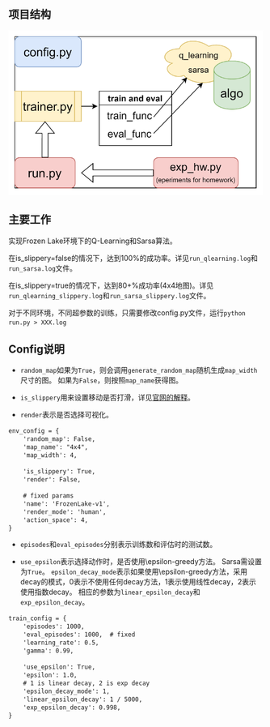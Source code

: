 ## 项目结构
![](https://github.com/SijiaCui/ml_frozen_lake/blob/main/project.png)

## 主要工作
实现Frozen Lake环境下的Q-Learning和Sarsa算法。

在is_slippery=false的情况下，达到100%的成功率。详见`run_qlearning.log`和`run_sarsa.log`文件。

在is_slippery=true的情况下，达到80+%成功率(4x4地图)。详见`run_qlearning_slippery.log`和`run_sarsa_slippery.log`文件。

对于不同环境，不同超参数的训练，只需要修改config.py文件，运行`python run.py > XXX.log`

## Config说明
- `random_map`如果为`True`，则会调用`generate_random_map`随机生成`map_width`尺寸的图。
如果为`False`，则按照`map_name`获得图。

- `is_slippery`用来设置移动是否打滑，详见[官网的解释](https://www.gymlibrary.dev/environments/toy_text/frozen_lake/)。

- `render`表示是否选择可视化。

```
env_config = {
    'random_map': False,
    'map_name': "4x4",
    'map_width': 4,

    'is_slippery': True,
    'render': False,

    # fixed params
    'name': 'FrozenLake-v1',
    'render_mode': 'human',
    'action_space': 4,
}
```

- `episodes`和`eval_episodes`分别表示训练数和评估时的测试数。

- `use_epsilon`表示选择动作时，是否使用\epsilon-greedy方法。 Sarsa需设置为`True`。
`epsilon_decay_mode`表示如果使用\epsilon-greedy方法，采用decay的模式，0表示不使用任何decay方法，1表示使用线性decay，2表示使用指数decay。
相应的参数为`linear_epsilon_decay`和`exp_epsilon_decay`。


```
train_config = {
    'episodes': 1000,
    'eval_episodes': 1000,  # fixed
    'learning_rate': 0.5,
    'gamma': 0.99,

    'use_epsilon': True,
    'epsilon': 1.0,
    # 1 is linear decay, 2 is exp decay
    'epsilon_decay_mode': 1,
    'linear_epsilon_decay': 1 / 5000,
    'exp_epsilon_decay': 0.998,
}
```
